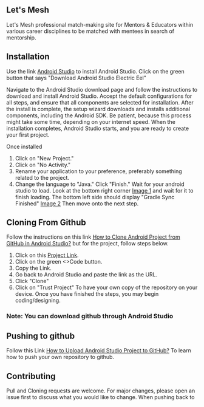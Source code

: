 ## Let's Mesh

Let's Mesh professional match-making site for Mentors & Educators within various career disciplines to be matched with mentees in search of mentorship.

## Installation

Use the link [Android Studio](https://developer.android.com/studio) to install Android Studio.
Click on the green button that says "Download Android Studio Electric Eel"

Navigate to the Android Studio download page and follow the instructions to download and install 
Android Studio. Accept the default configurations for all steps, and ensure that all components are 
selected for installation. After the install is complete, the setup wizard downloads and installs 
additional components, including the Android SDK. Be patient, because this process might take some 
time, depending on your internet speed. When the installation completes, Android Studio starts, and 
you are ready to create your first project.

Once installed
1. Click on "New Project."
2. Click on "No Activity." 
3. Rename your application to your preference, preferably something related to the project. 
4. Change the language to "Java." Click "Finish."
Wait for your android studio to load. Look at the bottom right corner [Image 1](load.png) and wait for it to finish loading.
The bottom left side should display "Gradle Sync Finished" [Image 2](GradleSync.png)
Then move onto the next step. 




## Cloning From Github
Follow the instructions on this link [How to Clone Android Project from GitHub in Android Studio?](https://www.geeksforgeeks.org/how-to-clone-android-project-from-github-in-android-studio/)
but for the project, follow steps below.
1. Click on this [Project Link](https://github.com/rllov/LetsMeshProject.git).
2. Click on the green <>Code button.
3. Copy the Link.
4. Go back to Android Studio and paste the link as the URL.
5. Click "Clone"
6. Click on "Trust Project"
To have your own copy of the repository on your device. Once you have finished the steps, you may begin coding/designing.

### Note: You can download github through Android Studio

## Pushing to github
Follow this Link [How to Upload Android Studio Project to GitHub?](https://dev.to/vtsen/how-to-upload-android-studio-project-to-github-4d2#:~:text=To%20push%20your%20files%2C%20click,"Commit%20and%20Push"%20above.)
To learn how to push your own repository to github.


## Contributing

Pull and Cloning requests are welcome. For major changes, please open an issue first
to discuss what you would like to change. When pushing back to 


